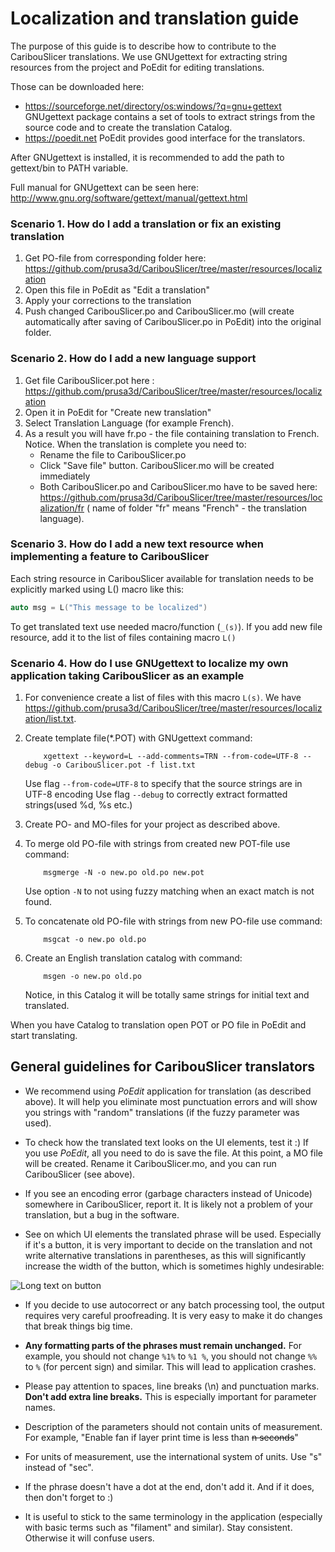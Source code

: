 # Localization and translation guide

The purpose of this guide is to describe how to contribute to the CaribouSlicer translations. We use GNUgettext for extracting string resources from the project and PoEdit for editing translations.

Those can be downloaded here:
-    https://sourceforge.net/directory/os:windows/?q=gnu+gettext GNUgettext package contains a set of tools to extract strings from the source code and to create the translation Catalog.
-    https://poedit.net PoEdit provides good interface for the translators.

After GNUgettext is installed, it is recommended to add the path to gettext/bin to PATH variable.

Full manual for GNUgettext can be seen here: http://www.gnu.org/software/gettext/manual/gettext.html


### Scenario 1. How do I add a translation or fix an existing translation
1. Get PO-file from corresponding folder here:
https://github.com/prusa3d/CaribouSlicer/tree/master/resources/localization
2. Open this file in PoEdit as "Edit a translation"
3. Apply your corrections to the translation
4. Push changed CaribouSlicer.po and CaribouSlicer.mo (will create automatically after saving of CaribouSlicer.po in PoEdit) into the original folder.

### Scenario 2. How do I add a new language support
1. Get file CaribouSlicer.pot here :
https://github.com/prusa3d/CaribouSlicer/tree/master/resources/localization
2. Open it in PoEdit for "Create new translation"
3. Select Translation Language (for example French).
4. As a result you will have fr.po - the file containing translation to French.
Notice. When the translation is complete you need to:
    - Rename the file to CaribouSlicer.po
    - Click "Save file" button. CaribouSlicer.mo will be created immediately
    - Both CaribouSlicer.po and CaribouSlicer.mo have to be saved here:
https://github.com/prusa3d/CaribouSlicer/tree/master/resources/localization/fr
( name of folder "fr" means "French" - the translation language).

### Scenario 3. How do I add a new text resource when implementing a feature to CaribouSlicer
Each string resource in CaribouSlicer available for translation needs to be explicitly marked using L() macro like this:
```C++
auto msg = L("This message to be localized")
```
To get translated text use needed macro/function (`_(s)`).
If you add new file resource, add it to the list of files containing macro `L()`

### Scenario 4. How do I use GNUgettext to localize my own application taking CaribouSlicer as an example

1.  For convenience create a list of files with this macro `L(s)`. We have
https://github.com/prusa3d/CaribouSlicer/tree/master/resources/localization/list.txt.

2.  Create template file(*.POT) with GNUgettext command:
    ```
        xgettext --keyword=L --add-comments=TRN --from-code=UTF-8 --debug -o CaribouSlicer.pot -f list.txt
    ```

    Use flag `--from-code=UTF-8` to specify that the source strings are in UTF-8 encoding
    Use flag `--debug` to correctly extract formatted strings(used %d, %s etc.)

3.  Create PO- and MO-files for your project as described above.

4.  To merge old PO-file with strings from created new POT-file use command:
    ```
        msgmerge -N -o new.po old.po new.pot
    ```
    Use option `-N` to not using fuzzy matching when an exact match is not found.

5.  To concatenate old PO-file with strings from new PO-file use command:
    ```
        msgcat -o new.po old.po
    ```

6.  Create an English translation catalog with command:
    ```
        msgen -o new.po old.po
    ```
    Notice, in this Catalog it will be totally same strings for initial text and translated.

When you have Catalog to translation open POT or PO file in PoEdit and start translating.


## General guidelines for CaribouSlicer translators


- We recommend using *PoEdit* application for translation (as described above). It will help you eliminate most punctuation errors and will show you strings with "random" translations (if the fuzzy parameter was used).

- To check how the translated text looks on the UI elements, test it :) If you use *PoEdit*, all you need to do is save the file. At this point, a MO file will be created. Rename it CaribouSlicer.mo, and you can run CaribouSlicer (see above).

- If you see an encoding error (garbage characters instead of Unicode) somewhere in CaribouSlicer, report it. It is likely not a problem of your translation, but a bug in the software.

- See on which UI elements the translated phrase will be used. Especially if it's a button, it is very important to decide on the translation and not write alternative translations in parentheses, as this will significantly increase the width of the button, which is sometimes highly undesirable:

![Long text on button](images/long_text_on_button.png)

- If you decide to use autocorrect or any batch processing tool, the output requires very careful proofreading. It is very easy to make it do changes that break things big time.

- **Any formatting parts of the phrases must remain unchanged.** For example, you should not change `%1%` to `%1 %`, you should not change `%%` to `%` (for percent sign) and similar. This will lead to application crashes.

- Please pay attention to spaces, line breaks (\n) and punctuation marks. **Don't add extra line breaks.** This is especially important for parameter names.

- Description of the parameters should not contain units of measurement. For example, "Enable fan if layer print time is less than ~~n seconds~~"

- For units of measurement, use the international system of units. Use "s" instead of "sec".

- If the phrase doesn't have a dot at the end, don't add it. And if it does, then don't forget to :)

- It is useful to stick to the same terminology in the application (especially with basic terms such as "filament" and similar). Stay consistent. Otherwise it will confuse users.

